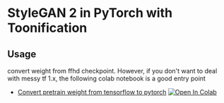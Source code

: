 # StyleGAN 2 in PyTorch with Toonification

## Usage

convert weight from ffhd checkpoint.
However, if you don't want to deal with messy tf 1.x, 
the following colab notebook is a good entry point


- [Convert pretrain weight from tensorflow to pytorch](Toonify_yourself_with_weight_saving.ipynb) [![Open In Colab](https://colab.research.google.com/assets/colab-badge.svg)](https://github.com/stevenwudi/stylegan2-pytorch-toonify/blob/main/Toonify_yourself_with_weight_saving.ipynb) 
